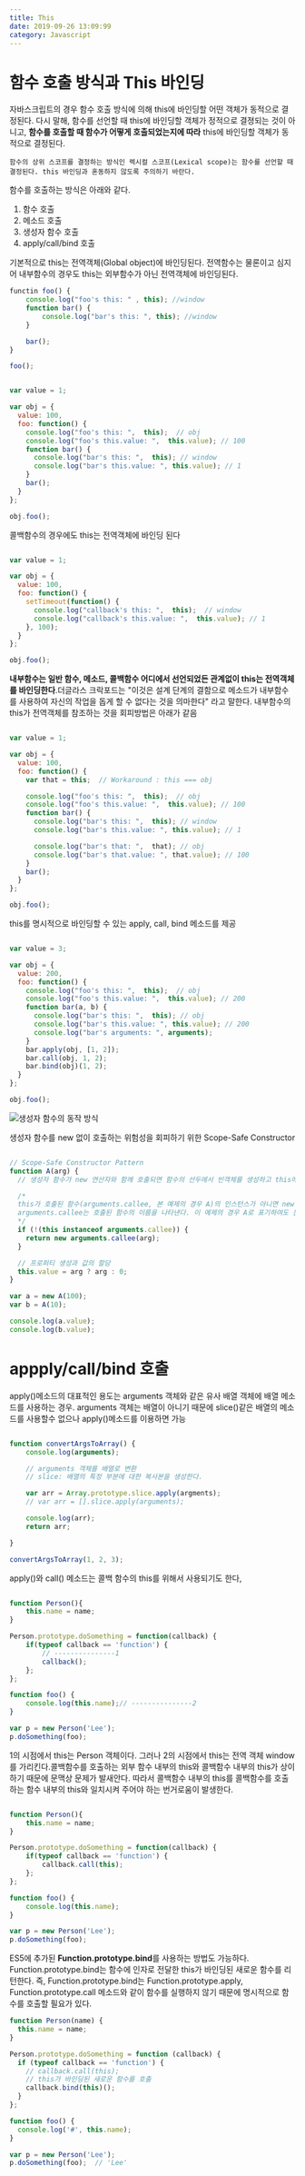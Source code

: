 ```yaml
---
title: This
date: 2019-09-26 13:09:99
category: Javascript
---
```


# 함수 호출 방식과 This 바인딩

자바스크립트의 경우 함수 호출 방식에 의해 this에 바인딩할 어떤 객체가 동적으로 결정된다. 다시 말해, 함수를 선언할 때 this에 바인딩할 객체가
정적으로 결졍되는 것이 아니고, __함수를 호출할 때 함수가 어떻게 호출되었는지에 따라__ this에 바인딩할 객체가 동적으로 결정된다.

```
함수의 상위 스코프를 결정하는 방식인 렉시컬 스코프(Lexical scope)는 함수를 선언할 때 결정된다. this 바인딩과 혼동하지 않도록 주의하기 바란다.
```

함수를 호출하는 방식은 아래와 같다.

1. 함수 호출
2. 메소드 호출
3. 생성자 함수 호출
4. apply/call/bind 호출


기본적으로 this는 전역객체(Global object)에 바인딩된다. 전역함수는 물론이고 심지어 내부함수의 경우도 this는 외부함수가 아닌 전역객체에 바인딩된다.

```js
functin foo() {
    console.log("foo's this: " , this); //window
    function bar() {
        console.log("bar's this: ", this); //window
    }

    bar();
}

foo();

```

```js

var value = 1;

var obj = {
  value: 100,
  foo: function() {
    console.log("foo's this: ",  this);  // obj
    console.log("foo's this.value: ",  this.value); // 100
    function bar() {
      console.log("bar's this: ",  this); // window
      console.log("bar's this.value: ", this.value); // 1
    }
    bar();
  }
};

obj.foo();

```

콜백함수의 경우에도 this는 전역객체에 바인딩 된다

```js

var value = 1;

var obj = {
  value: 100,
  foo: function() {
    setTimeout(function() {
      console.log("callback's this: ",  this);  // window
      console.log("callback's this.value: ",  this.value); // 1
    }, 100);
  }
};

obj.foo();

```

__내부함수는 일반 함수, 메소드, 콜백함수 어디에서 선언되었든 관계없이 this는 전역객체를 바인딩한다__.더글라스 크락포드는 "이것은 설계 단계의 결함으로 
메소드가 내부함수를 사용하여 자신의 작업을 돕게 할 수 없다는 것을 의마한다" 라고 말한다. 내부함수의 this가 전역객체를 참조하는 것을 회피방법은 아래가 같음

```js

var value = 1;

var obj = {
  value: 100,
  foo: function() {
    var that = this;  // Workaround : this === obj

    console.log("foo's this: ",  this);  // obj
    console.log("foo's this.value: ",  this.value); // 100
    function bar() {
      console.log("bar's this: ",  this); // window
      console.log("bar's this.value: ", this.value); // 1

      console.log("bar's that: ",  that); // obj
      console.log("bar's that.value: ", that.value); // 100
    }
    bar();
  }
};

obj.foo();

```

this를 명시적으로 바인딩할 수 있는 apply, call, bind 메소드를 제공

```js

var value = 3;

var obj = {
  value: 200,
  foo: function() {
    console.log("foo's this: ",  this);  // obj
    console.log("foo's this.value: ",  this.value); // 200
    function bar(a, b) {
      console.log("bar's this: ",  this); // obj
      console.log("bar's this.value: ", this.value); // 200
      console.log("bar's arguments: ", arguments);
    }
    bar.apply(obj, [1, 2]);
    bar.call(obj, 1, 2);
    bar.bind(obj)(1, 2);
  }
};

obj.foo();

```
![생성자 함수의 동작 방식](https://poiemaweb.com/img/constructor.png)


생성자 함수를 new 없이 호출하는 위험성을 회피하기 위한 Scope-Safe Constructor

```js

// Scope-Safe Constructor Pattern
function A(arg) {
  // 생성자 함수가 new 연산자와 함께 호출되면 함수의 선두에서 빈객체를 생성하고 this에 바인딩한다.

  /*
  this가 호출된 함수(arguments.callee, 본 예제의 경우 A)의 인스턴스가 아니면 new 연산자를 사용하지 않은 것이므로 이 경우 new와 함께 생성자 함수를 호출하여 인스턴스를 반환한다.
  arguments.callee는 호출된 함수의 이름을 나타낸다. 이 예제의 경우 A로 표기하여도 문제없이 동작하지만 특정함수의 이름과 의존성을 없애기 위해서 arguments.callee를 사용하는 것이 좋다.
  */
  if (!(this instanceof arguments.callee)) {
    return new arguments.callee(arg);
  }

  // 프로퍼티 생성과 값의 할당
  this.value = arg ? arg : 0;
}

var a = new A(100);
var b = A(10);

console.log(a.value);
console.log(b.value);


```

# appply/call/bind 호출

apply()메소드의 대표적인 용도는 arguments 객체와 같은 유사 배열 객체에 배열 메소드를 사용하는 경우.
arguments 객체는 배열이 아니기 때문에 slice()같은 배열의 메소드를 사용할수 없으나 apply()메소드를 이용하면 가능

```js

function convertArgsToArray() {
    console.log(arguments);

    // arguments 객체를 배열로 변환
    // slice: 배열의 특정 부분에 대한 복사본을 생성한다.

    var arr = Array.prototype.slice.apply(argments);
    // var arr = [].slice.apply(arguments);

    console.log(arr);
    return arr;

}

convertArgsToArray(1, 2, 3);

```


apply()와 call() 메소드는 콜백 함수의 this를 위해서 사용되기도 한다,

```js

function Person(){
    this.name = name;
}

Person.prototype.doSomething = function(callback) {
    if(typeof callback == 'function') {
        // ---------------1
        callback();
    };
};

function foo() {
    console.log(this.name);// ---------------2
}

var p = new Person('Lee');
p.doSomething(foo);

```

1의 시점에서 this는 Person 객체이다. 그러나 2의 시점에서 this는 전역 객체 window를 가리킨다.콜백함수를 호출하는 외부 함수 내부의 this와 콜백함수 내부의 this가 상이하기 때문에 문맥상 문제가 발새안다. 따라서 콜백함수 내부의 this를 콜백함수를 호출하는 함수 내부의 this와 일치시켜 주어야 하는 번거로움이 발생한다.

```js

function Person(){
    this.name = name;
}

Person.prototype.doSomething = function(callback) {
    if(typeof callback == 'function') {
        callback.call(this);
    };
};

function foo() {
    console.log(this.name);
}

var p = new Person('Lee');
p.doSomething(foo);

```

ES5에 추가된 **Function.prototype.bind**를 사용하는 방법도 가능하다. Function.prototype.bind는 함수에 인자로 전달한 this가 바인딩된 새로운 함수를 리턴한다. 즉, Function.prototype.bind는 Function.prototype.apply, Function.prototype.call 메소드와 같이 함수를 실행하지 않기 때문에 명시적으로 함수를 호출할 필요가 있다.


```js
function Person(name) {
  this.name = name;
}

Person.prototype.doSomething = function (callback) {
  if (typeof callback == 'function') {
    // callback.call(this);
    // this가 바인딩된 새로운 함수를 호출
    callback.bind(this)();
  }
};

function foo() {
  console.log('#', this.name);
}

var p = new Person('Lee');
p.doSomething(foo);  // 'Lee'

```